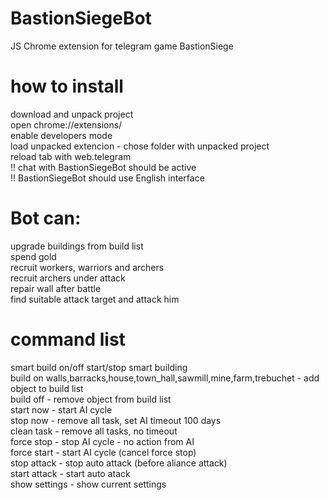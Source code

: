 # BastionSiegeBot
JS Chrome extension for telegram game BastionSiege

# how to install
download and unpack project<br>
open chrome://extensions/<br>
enable developers mode<br>
load unpacked extencion - chose folder with unpacked project<br>
reload tab with web.telegram<br>
!! chat with BastionSiegeBot should be active<br>
!! BastionSiegeBot should use English interface<br>

# Bot can:
upgrade buildings from build list<br>
spend gold<br>
recruit workers, warriors and archers<br>
recruit archers under attack<br>
repair wall after battle<br>
find suitable attack target and attack him<br>

# command list
smart build on/off start/stop smart building<br>
build on  walls,barracks,house,town_hall,sawmill,mine,farm,trebuchet - add object to build list<br>
build off - remove object from build list<br>
start now - start AI cycle<br>
stop now - remove all task, set AI timeout 100 days<br>
clean task - remove all tasks, no timeout<br>
force stop - stop AI cycle - no action from AI<br>
force start - start AI cycle (cancel force stop)<br>
stop attack - stop auto attack (before aliance attack)<br>
start attack - start auto atack<br>
show settings - show current settings<br>
